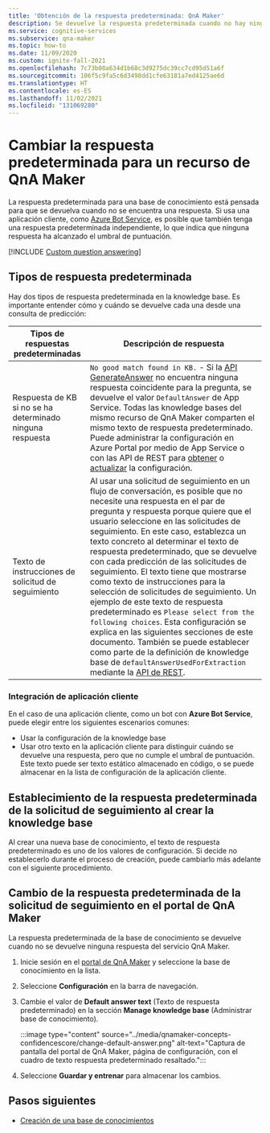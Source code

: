 ```yaml
---
title: 'Obtención de la respuesta predeterminada: QnA Maker'
description: Se devuelve la respuesta predeterminada cuando no hay ninguna coincidencia con la pregunta. Puede que desee cambiar la respuesta predeterminada de la respuesta predeterminada estándar.
ms.service: cognitive-services
ms.subservice: qna-maker
ms.topic: how-to
ms.date: 11/09/2020
ms.custom: ignite-fall-2021
ms.openlocfilehash: 7c73b08a634d1b68c3d9275dc39cc7cd95d51a6f
ms.sourcegitcommit: 106f5c9fa5c6d3498dd1cfe63181a7ed4125ae6d
ms.translationtype: HT
ms.contentlocale: es-ES
ms.lasthandoff: 11/02/2021
ms.locfileid: "131069280"
---
```

# <a name="change-default-answer-for-a-qna-maker-resource"></a>Cambiar la respuesta predeterminada para un recurso de QnA Maker

La respuesta predeterminada para una base de conocimiento está pensada para que se devuelva cuando no se encuentra una respuesta. Si usa una aplicación cliente, como [Azure Bot Service](/azure/bot-service/bot-builder-howto-qna), es posible que también tenga una respuesta predeterminada independiente, lo que indica que ninguna respuesta ha alcanzado el umbral de puntuación.

[!INCLUDE [Custom question answering](../includes/new-version.md)]

## <a name="types-of-default-answer"></a>Tipos de respuesta predeterminada

Hay dos tipos de respuesta predeterminada en la knowledge base. Es importante entender cómo y cuándo se devuelve cada una desde una consulta de predicción:

|Tipos de respuestas predeterminadas|Descripción de respuesta|
|--|--|
|Respuesta de KB si no se ha determinado ninguna respuesta|`No good match found in KB.` - Si la [API GenerateAnswer](/rest/api/cognitiveservices/qnamakerruntime/runtime/generateanswer) no encuentra ninguna respuesta coincidente para la pregunta, se devuelve el valor `DefaultAnswer` de App Service. Todas las knowledge bases del mismo recurso de QnA Maker comparten el mismo texto de respuesta predeterminado.<br>Puede administrar la configuración en Azure Portal por medio de App Service o con las API de REST para [obtener](/rest/api/appservice/webapps/listapplicationsettings) o [actualizar](/rest/api/appservice/webapps/updateapplicationsettings) la configuración.|
|Texto de instrucciones de solicitud de seguimiento|Al usar una solicitud de seguimiento en un flujo de conversación, es posible que no necesite una respuesta en el par de pregunta y respuesta porque quiere que el usuario seleccione en las solicitudes de seguimiento. En este caso, establezca un texto concreto al determinar el texto de respuesta predeterminado, que se devuelve con cada predicción de las solicitudes de seguimiento. El texto tiene que mostrarse como texto de instrucciones para la selección de solicitudes de seguimiento. Un ejemplo de este texto de respuesta predeterminado es `Please select from the following choices`. Esta configuración se explica en las siguientes secciones de este documento. También se puede establecer como parte de la definición de knowledge base de `defaultAnswerUsedForExtraction` mediante la [API de REST](/rest/api/cognitiveservices/qnamaker/knowledgebase/create).|

### <a name="client-application-integration"></a>Integración de aplicación cliente

En el caso de una aplicación cliente, como un bot con **Azure Bot Service**, puede elegir entre los siguientes escenarios comunes:

* Usar la configuración de la knowledge base
* Usar otro texto en la aplicación cliente para distinguir cuándo se devuelve una respuesta, pero que no cumple el umbral de puntuación. Este texto puede ser texto estático almacenado en código, o se puede almacenar en la lista de configuración de la aplicación cliente.

## <a name="set-follow-up-prompts-default-answer-when-you-create-knowledge-base"></a>Establecimiento de la respuesta predeterminada de la solicitud de seguimiento al crear la knowledge base

Al crear una nueva base de conocimiento, el texto de respuesta predeterminado es uno de los valores de configuración. Si decide no establecerlo durante el proceso de creación, puede cambiarlo más adelante con el siguiente procedimiento.

## <a name="change-follow-up-prompts-default-answer-in-qna-maker-portal"></a>Cambio de la respuesta predeterminada de la solicitud de seguimiento en el portal de QnA Maker

La respuesta predeterminada de la base de conocimiento se devuelve cuando no se devuelve ninguna respuesta del servicio QnA Maker.

1. Inicie sesión en el [portal de QnA Maker](https://www.qnamaker.ai/) y seleccione la base de conocimiento en la lista.
1. Seleccione **Configuración** en la barra de navegación.
1. Cambie el valor de **Default answer text** (Texto de respuesta predeterminado) en la sección **Manage knowledge base** (Administrar base de conocimiento).

    :::image type="content" source="../media/qnamaker-concepts-confidencescore/change-default-answer.png" alt-text="Captura de pantalla del portal de QnA Maker, página de configuración, con el cuadro de texto respuesta predeterminado resaltado.":::

1. Seleccione **Guardar y entrenar** para almacenar los cambios.

## <a name="next-steps"></a>Pasos siguientes

* [Creación de una base de conocimientos](../How-to/manage-knowledge-bases.md)
